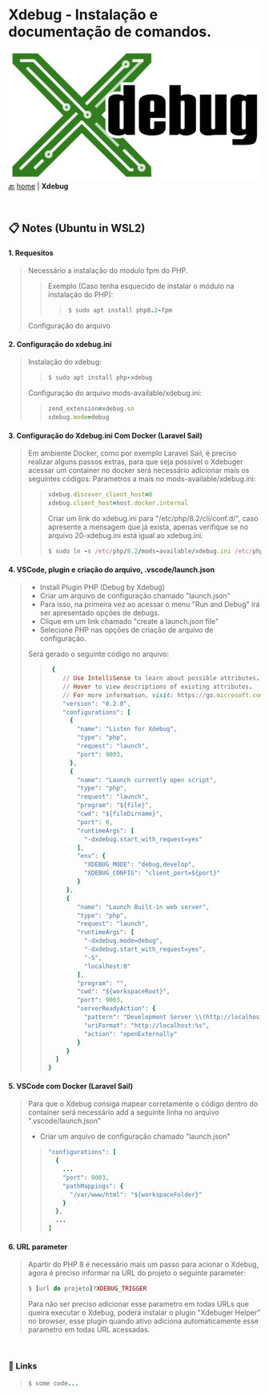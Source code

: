 # Xdebug <span align="right">- Instalação e documentação de comandos.</span>

![This is an image](/images/xdebug.png)
[:back:](/README.md) [home](/README.md) | **Xdebug**

<br>


## 📋 Notes (Ubuntu in WSL2)

#### 1. Requesitos
> Necessário a instalação do modulo fpm do PHP.
> > Exemplo (Caso tenha esquecido de instalar o módulo na instalação do PHP):
> > > ```ruby
> > > $ sudo apt install php8.2-fpm
> > > ```
> Configuração do arquivo 

#### 2. Configuração do xdebug.ini
> Instalação do xdebug:
> > ```ruby
> > $ sudo apt install php-xdebug
> > ```
> Configuração do arquivo mods-available/xdebug.ini:
> > ```ruby
> > zend_extension=xdebug.so
> > xdebug.mode=debug
> > ```

#### 3. Configuração do Xdebug.ini Com Docker (Laravel Sail)
> Em ambiente Docker, como por exemplo Laravel Sail, é preciso realizar alguns passos extras, para que seja possível o Xdebuger acessar um container no docker será necessário adicionar mais os seguintes códigos:
> Parametros a mais no mods-available/xdebug.ini:
> > ```ruby
> > xdebug.discover_client_host=0
> > xdebug.client_host=host.docker.internal
> > ```
> > 
> > Criar um link do xdebug.ini para "/etc/php/8.2/cli/conf.d/", caso apresente a mensagem que já exista, apenas verifique se no arquivo 20-xdebug.ini está igual ao xdebug.ini.
> > ```ruby
> > $ sudo ln -s /etc/php/8.2/mods-available/xdebug.ini /etc/php/8.2/cli/conf.d/20-xdebug.ini
> > ```

#### 4. VSCode, plugin e criação do arquivo, .vscode/launch.json
> - Install Plugin PHP (Debug by Xdebug)
> - Criar um arquivo de configuração chamado "launch.json"
> - Para isso, na primeira vez ao acessar o menu "Run and Debug" irá ser apresentado opções de debugs.
> - Clique em um link chamado "create a launch.json file"
> - Selecione PHP nas opções de criação de arquivo de configuração.
> 
> Será gerado o seguinte código no arquivo:
> > ```ruby
> >  {
> >     // Use IntelliSense to learn about possible attributes.
> >     // Hover to view descriptions of existing attributes.
> >     // For more information, visit: https://go.microsoft.com/fwlink/?linkid=830387
> >     "version": "0.2.0",
> >     "configurations": [
> >       {
> >         "name": "Listen for Xdebug",
> >         "type": "php",
> >         "request": "launch",
> >         "port": 9003,
> >       },
> >       {
> >         "name": "Launch currently open script",
> >         "type": "php",
> >         "request": "launch",
> >         "program": "${file}",
> >         "cwd": "${fileDirname}",
> >         "port": 0,
> >         "runtimeArgs": [
> >           "-dxdebug.start_with_request=yes"
> >         ],
> >         "env": {
> >           "XDEBUG_MODE": "debug,develop",
> >           "XDEBUG_CONFIG": "client_port=${port}"
> >         }
> >      },
> >      {
> >         "name": "Launch Built-in web server",
> >         "type": "php",
> >         "request": "launch",
> >         "runtimeArgs": [
> >           "-dxdebug.mode=debug",
> >           "-dxdebug.start_with_request=yes",
> >           "-S",
> >           "localhost:0"
> >         ],
> >         "program": "",
> >         "cwd": "${workspaceRoot}",
> >         "port": 9003,
> >         "serverReadyAction": {
> >           "pattern": "Development Server \\(http://localhost:([0-9]+)\\) started",
> >           "uriFormat": "http://localhost:%s",
> >           "action": "openExternally"
> >         }
> >      }
> >   ]
> > }
> > ```

#### 5. VSCode com Docker (Laravel Sail)
> Para que o Xdebug consiga mapear corretamente o código dentro do container será necessário add a seguinte linha no arquivo ".vscode/launch.json"
> - Criar um arquivo de configuração chamado "launch.json"
> 
> > ```ruby
> > "configurations": [
> >   {
> >     ...
> >     "port": 9003,
> >     "pathMappings": {
> >       "/var/www/html": "${workspaceFolder}"
> >     }
> >   },
> >   ...
> > ]
> > ```

#### 6. URL parameter
> Apartir do PHP 8 é necessário mais um passo para acionar o Xdebug, agora é preciso informar na URL do projeto o seguinte parameter:
> ```ruby
> $ [url do projeto]?XDEBUG_TRIGGER
> ```
> Para não ser preciso adicionar esse parametro em todas URLs que queira executar o Xdebug, poderá instalar o plugin "Xdebuger Helper" no browser, esse plugin quando ativo adiciona automaticamente esse parametro em todas URL acessadas.
> 
<br />

### 🚀 Links
> ```ruby
> $ some code...
> ```


